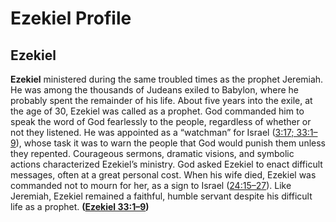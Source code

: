 # Ezekiel Profile

## Ezekiel

**Ezekiel** ministered during the same troubled times as the prophet Jeremiah. He was among the thousands of Judeans exiled to Babylon, where he probably spent the remainder of his life. About five years into the exile, at the age of 30, Ezekiel was called as a prophet. God commanded him to speak the word of God fearlessly to the people, regardless of whether or not they listened. He was appointed as a “watchman” for Israel ([3:17; 33:1–9](https://www.esv.org/Ezekiel+3%3A17%2C+33%3A1%E2%80%939/)), whose task it was to warn the people that God would punish them unless they repented. Courageous sermons, dramatic visions, and symbolic actions characterized Ezekiel’s ministry. God asked Ezekiel to enact difficult messages, often at a great personal cost. When his wife died, Ezekiel was commanded not to mourn for her, as a sign to Israel ([24:15–27](https://www.esv.org/Ezekiel+24%3A15%E2%80%9327/)). Like Jeremiah, Ezekiel remained a faithful, humble servant despite his difficult life as a prophet. **([Ezekiel 33:1–9](https://www.esv.org/Ezekiel+33%3A1%E2%80%939/))**

